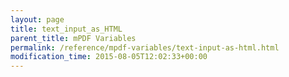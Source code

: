```yaml
---
layout: page
title: text_input_as_HTML
parent_title: mPDF Variables
permalink: /reference/mpdf-variables/text-input-as-html.html
modification_time: 2015-08-05T12:02:33+00:00
---
```




